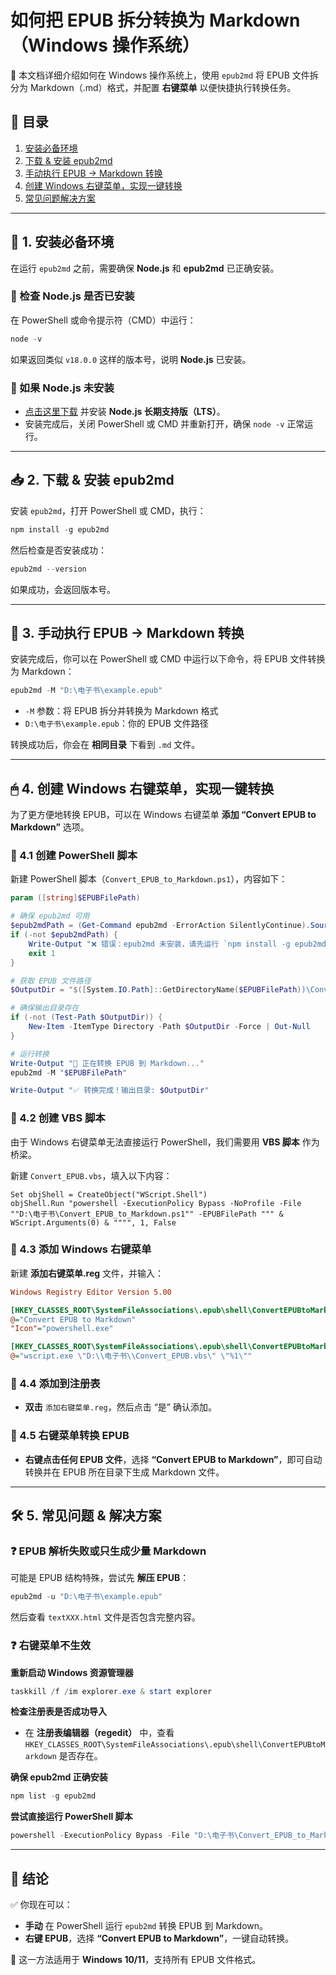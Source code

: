 # 如何把 EPUB 拆分转换为 Markdown（Windows 操作系统）

📌 本文档详细介绍如何在 Windows 操作系统上，使用 `epub2md` 将 EPUB 文件拆分为 Markdown（.md）格式，并配置 **右键菜单** 以便快捷执行转换任务。

## 📌 目录
1. [安装必备环境](#安装必备环境)
2. [下载 & 安装 epub2md](#下载--安装-epub2md)
3. [手动执行 EPUB → Markdown 转换](#手动执行-epub--markdown-转换)
4. [创建 Windows 右键菜单，实现一键转换](#创建-windows-右键菜单实现一键转换)
5. [常见问题解决方案](#常见问题解决方案)

---

## 🚀 1. 安装必备环境

在运行 `epub2md` 之前，需要确保 **Node.js** 和 **epub2md** 已正确安装。

### 🔹 检查 Node.js 是否已安装
在 PowerShell 或命令提示符（CMD）中运行：

```powershell
node -v
```
如果返回类似 `v18.0.0` 这样的版本号，说明 **Node.js** 已安装。

### 🔹 如果 Node.js 未安装
- [点击这里下载](https://nodejs.org/) 并安装 **Node.js 长期支持版（LTS）**。
- 安装完成后，关闭 PowerShell 或 CMD 并重新打开，确保 `node -v` 正常运行。

---

## 📥 2. 下载 & 安装 epub2md
安装 `epub2md`，打开 PowerShell 或 CMD，执行：

```powershell
npm install -g epub2md
```
然后检查是否安装成功：

```powershell
epub2md --version
```
如果成功，会返回版本号。

---

## 📌 3. 手动执行 EPUB → Markdown 转换

安装完成后，你可以在 PowerShell 或 CMD 中运行以下命令，将 EPUB 文件转换为 Markdown：

```powershell
epub2md -M "D:\电子书\example.epub"
```

- `-M` 参数：将 EPUB 拆分并转换为 Markdown 格式
- `D:\电子书\example.epub`：你的 EPUB 文件路径

转换成功后，你会在 **相同目录** 下看到 `.md` 文件。

---

## 🖱 4. 创建 Windows 右键菜单，实现一键转换

为了更方便地转换 EPUB，可以在 Windows 右键菜单 **添加 “Convert EPUB to Markdown”** 选项。

### 🔹 4.1 创建 PowerShell 脚本

新建 PowerShell 脚本（`Convert_EPUB_to_Markdown.ps1`），内容如下：

```powershell
param ([string]$EPUBFilePath)

# 确保 epub2md 可用
$epub2mdPath = (Get-Command epub2md -ErrorAction SilentlyContinue).Source
if (-not $epub2mdPath) {
    Write-Output "❌ 错误：epub2md 未安装，请先运行 `npm install -g epub2md` 进行安装！"
    exit 1
}

# 获取 EPUB 文件路径
$OutputDir = "$([System.IO.Path]::GetDirectoryName($EPUBFilePath))\Converted"

# 确保输出目录存在
if (-not (Test-Path $OutputDir)) {
    New-Item -ItemType Directory -Path $OutputDir -Force | Out-Null
}

# 运行转换
Write-Output "🚀 正在转换 EPUB 到 Markdown..."
epub2md -M "$EPUBFilePath"

Write-Output "✅ 转换完成！输出目录: $OutputDir"
```

### 🔹 4.2 创建 VBS 脚本

由于 Windows 右键菜单无法直接运行 PowerShell，我们需要用 **VBS 脚本** 作为桥梁。

新建 `Convert_EPUB.vbs`，填入以下内容：

```vbscript
Set objShell = CreateObject("WScript.Shell")
objShell.Run "powershell -ExecutionPolicy Bypass -NoProfile -File ""D:\电子书\Convert_EPUB_to_Markdown.ps1"" -EPUBFilePath """ & WScript.Arguments(0) & """", 1, False
```

### 🔹 4.3 添加 Windows 右键菜单

新建 **添加右键菜单.reg** 文件，并输入：

```ini
Windows Registry Editor Version 5.00

[HKEY_CLASSES_ROOT\SystemFileAssociations\.epub\shell\ConvertEPUBtoMarkdown]
@="Convert EPUB to Markdown"
"Icon"="powershell.exe"

[HKEY_CLASSES_ROOT\SystemFileAssociations\.epub\shell\ConvertEPUBtoMarkdown\command]
@="wscript.exe \"D:\\电子书\\Convert_EPUB.vbs\" \"%1\""
```

### 🔹 4.4 添加到注册表

- **双击** `添加右键菜单.reg`，然后点击 “是” 确认添加。

### 🔹 4.5 右键菜单转换 EPUB

- **右键点击任何 EPUB 文件**，选择 **“Convert EPUB to Markdown”**，即可自动转换并在 EPUB 所在目录下生成 Markdown 文件。

---

## 🛠 5. 常见问题 & 解决方案

### ❓ EPUB 解析失败或只生成少量 Markdown

可能是 EPUB 结构特殊，尝试先 **解压 EPUB**：

```powershell
epub2md -u "D:\电子书\example.epub"
```

然后查看 `textXXX.html` 文件是否包含完整内容。

### ❓ 右键菜单不生效

**重新启动 Windows 资源管理器**

```powershell
taskkill /f /im explorer.exe & start explorer
```

**检查注册表是否成功导入**
- 在 **注册表编辑器（regedit）** 中，查看 `HKEY_CLASSES_ROOT\SystemFileAssociations\.epub\shell\ConvertEPUBtoMarkdown` 是否存在。

**确保 epub2md 正确安装**

```powershell
npm list -g epub2md
```

**尝试直接运行 PowerShell 脚本**

```powershell
powershell -ExecutionPolicy Bypass -File "D:\电子书\Convert_EPUB_to_Markdown.ps1" -EPUBFilePath "D:\电子书\example.epub"
```

---

## 🎯 结论
✅ 你现在可以：

- **手动** 在 PowerShell 运行 `epub2md` 转换 EPUB 到 Markdown。
- **右键 EPUB**，选择 **“Convert EPUB to Markdown”**，一键自动转换。

🚀 这一方法适用于 **Windows 10/11**，支持所有 EPUB 文件格式。
